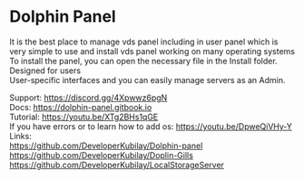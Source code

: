 # Dolphin Panel
It is the best place to manage vds panel including in user panel which is very simple to use and install vds panel working on many operating systems<br>
To install the panel, you can open the necessary file in the Install folder.<br>
Designed for users<br>
User-specific interfaces and you can easily manage servers as an Admin.<br>

Support: https://discord.gg/4Xpwwz6pgN<br>
Docs: https://dolphin-panel.gitbook.io <br>
Tutorial: https://youtu.be/XTg2BHs1qGE <br>
If you have errors or to learn how to add os: https://youtu.be/DpweQiVHy-Y <br>
Links:<br>
https://github.com/DeveloperKubilay/Dolphin-panel <br>
https://github.com/DeveloperKubilay/Doplin-Gills <br>
https://github.com/DeveloperKubilay/LocalStorageServer <br>
